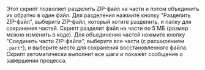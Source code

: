 Этот скрипт позволяет разделить ZIP-файл на части и потом объединить их обратно в один файл. Для разделения нажмите кнопку "Разделить ZIP-файл", выберите ZIP-файл, который хотите разделить, и папку для сохранения частей. Скрипт разделит файл на части по 5 МБ (размер можно изменить в коде). Для объединения частей нажмите кнопку "Соединить части ZIP-файла", выберите все части (с расширением `.part*`), и выберите место для сохранения восстановленного файла. Скрипт автоматически выполнит все шаги и покажет сообщение о завершении процесса.
